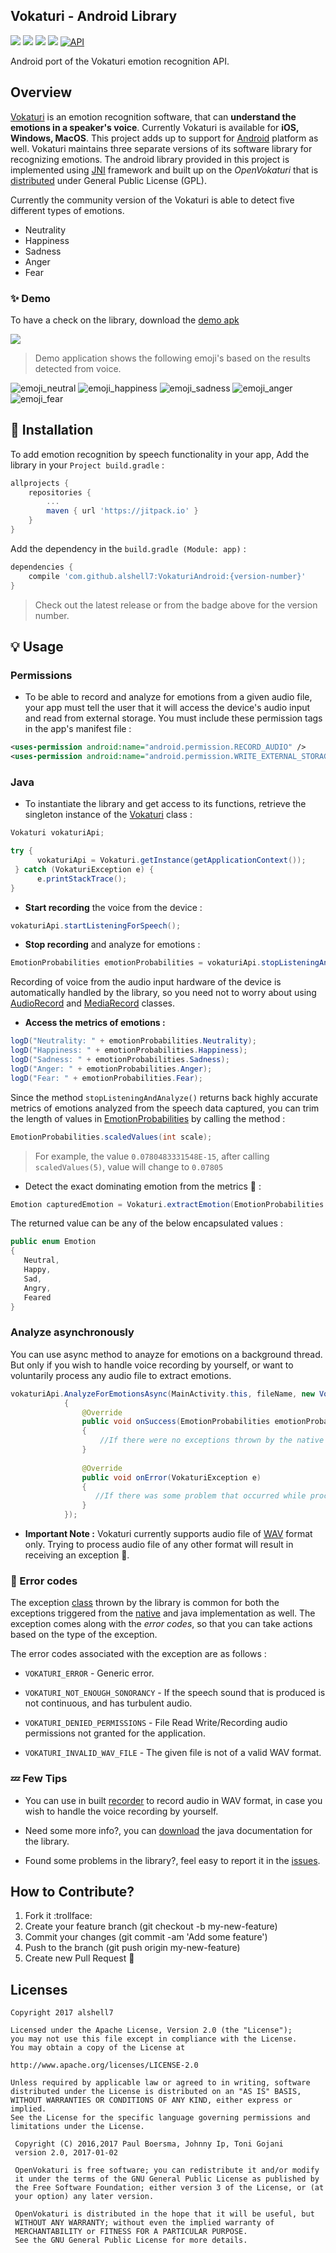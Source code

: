 ## Vokaturi - Android Library
[![](http://img.shields.io/badge/build-passing-blue.svg)]()
[![](http://img.shields.io/badge/version-1.03-blue.svg)](https://github.com/alshell7/VokaturiAndroid/releases/tag/1.03)
[![](http://img.shields.io/badge/Vokaturi-2--1d-red.svg)](http://developers.vokaturi.com/getting-started/overview)
[![](http://img.shields.io/badge/platform-android-green.svg)](https://developer.android.com/index.html)
[![API](https://img.shields.io/badge/API-15%2B-orange.svg?style=flat)](https://android-arsenal.com/api?level=15)

Android port of the Vokaturi emotion recognition API.

## Overview
[Vokaturi](https://vokaturi.com) is an emotion recognition software, that can **understand the emotions in a speaker's voice**.
Currently Vokaturi is available for **iOS, Windows, MacOS**. This project adds up to support for [Android](https://www.android.com) platform as well.
Vokaturi maintains three separate versions of its software library for recognizing emotions. The android library provided in this project is implemented using [JNI](http://docs.oracle.com/javase/7/docs/technotes/guides/jni/spec/functions.html) framework and built up on the _OpenVokaturi_ that is [distributed](https://developers.vokaturi.com/getting-started/overview) under General Public License (GPL).

Currently the community version of the Vokaturi is able to detect five different types of emotions.
* Neutrality
* Happiness
* Sadness
* Anger
* Fear

### :sparkles: Demo

To have a check on the library, download the [demo apk](https://github.com/alshell7/VokaturiAndroid/blob/master/app-debug.apk)

<p align="left"><img src="https://github.com/alshell7/VokaturiAndroid/blob/master/demo_snapshot.png"></p>

> Demo application shows the following emoji's based on the results detected from voice.

![emoji_neutral](https://github.com/alshell7/VokaturiAndroid/blob/master/app/src/main/res/drawable/emoji_neutral.png)
![emoji_happiness](https://github.com/alshell7/VokaturiAndroid/blob/master/app/src/main/res/drawable/emoji_happiness.png)
![emoji_sadness](https://github.com/alshell7/VokaturiAndroid/blob/master/app/src/main/res/drawable/emoji_sadness.png)
![emoji_anger](https://github.com/alshell7/VokaturiAndroid/blob/master/app/src/main/res/drawable/emoji_anger.png)
![emoji_fear](https://github.com/alshell7/VokaturiAndroid/blob/master/app/src/main/res/drawable/emoji_fear.png)

## :wrench: Installation 
To add emotion recognition by speech functionality in your app, Add the library in your `Project build.gradle` :

```groovy
allprojects {
	repositories {
		...
		maven { url 'https://jitpack.io' }
	}
}
```

Add the dependency in the `build.gradle (Module: app)` :

```groovy
dependencies {
	compile 'com.github.alshell7:VokaturiAndroid:{version-number}'
}
```
> Check out the latest release or from the badge above for the version number.

## :bulb: Usage

### Permissions
* To be able to record and analyze for emotions from a given audio file, your app must tell the user that it will access the device's audio input and read from external storage. You must include these permission tags in the app's manifest file :

```xml
<uses-permission android:name="android.permission.RECORD_AUDIO" />
<uses-permission android:name="android.permission.WRITE_EXTERNAL_STORAGE"/>
```

### Java
* To instantiate the library and get access to its functions, retrieve the singleton instance of the [Vokaturi](https://github.com/alshell7/VokaturiAndroid/blob/master/vokaturi/src/main/java/com/projects/alshell/vokaturi/Vokaturi.java) class :

```java
Vokaturi vokaturiApi;

try {            
      vokaturiApi = Vokaturi.getInstance(getApplicationContext());
 } catch (VokaturiException e) {
      e.printStackTrace();
}
```

* **Start recording** the voice from the device :

```java
vokaturiApi.startListeningForSpeech();
```

* **Stop recording** and analyze for emotions :

```java
EmotionProbabilities emotionProbabilities = vokaturiApi.stopListeningAndAnalyze();
```

Recording of voice from the audio input hardware of the device is automatically handled by the library, so you need not to worry about using [AudioRecord](https://developer.android.com/reference/android/media/AudioRecord.html) and [MediaRecord](https://developer.android.com/reference/android/media/MediaRecorder.html) classes.

* **Access the metrics of emotions :**

```java
logD("Neutrality: " + emotionProbabilities.Neutrality);
logD("Happiness: " + emotionProbabilities.Happiness);
logD("Sadness: " + emotionProbabilities.Sadness);
logD("Anger: " + emotionProbabilities.Anger);
logD("Fear: " + emotionProbabilities.Fear);
```

Since the method `stopListeningAndAnalyze()` returns back highly accurate metrics of emotions analyzed from the speech data captured, you can trim the length of values in [EmotionProbabilities](https://github.com/alshell7/VokaturiAndroid/blob/master/vokaturi/src/main/java/com/projects/alshell/vokaturi/EmotionProbabilities.java) by calling the method :

```java
EmotionProbabilities.scaledValues(int scale);
```

> For example, the value `0.0780483331548E-15`, after calling `scaledValues(5)`, value will change to `0.07805`

* Detect the exact dominating emotion from the metrics :mag_right: :

```java
Emotion capturedEmotion = Vokaturi.extractEmotion(EmotionProbabilities emotionProbabilities)
```
 The returned value can be any of the below encapsulated values :
 
 ```java
public enum Emotion
{
    Neutral,
    Happy,
    Sad,
    Angry,
    Feared
}
 ```
 
### Analyze asynchronously

You can use async method to anayze for emotions on a background thread. But only if you wish to handle voice recording by yourself, or want to voluntarily process any audio file to extract emotions.

```java
vokaturiApi.AnalyzeForEmotionsAsync(MainActivity.this, fileName, new VokaturiAsyncResult()
            {
                @Override
                public void onSuccess(EmotionProbabilities emotionProbabilities)
                {
                    //If there were no exceptions thrown by the native code
                }
    
                @Override
                public void onError(VokaturiException e)
                {
                   //If there was some problem that occurred while processing
                }
            });
```
* **Important Note :** Vokaturi currently supports audio file of [WAV](https://en.wikipedia.org/wiki/WAV) format only. Trying to process audio file of any other format will result in receiving an exception :ghost:.

### :speech_balloon: Error codes

The exception [class]((https://github.com/alshell7/VokaturiAndroid/blob/master/vokaturi/src/main/java/com/projects/alshell/vokaturi/VokaturiException.java)) thrown by the library is common for both the exceptions triggered from the [native](https://github.com/alshell7/VokaturiAndroid/blob/master/vokaturi/src/main/cpp/VokaturiException.h) and java implementation as well. The exception comes along with the *error codes*, so that you can take actions based on the type of the exception.

The error codes associated with the exception are as follows :

* `VOKATURI_ERROR` - Generic error.

* `VOKATURI_NOT_ENOUGH_SONORANCY` - If the speech sound that is produced is not continuous, and has turbulent audio.

* `VOKATURI_DENIED_PERMISSIONS` - File Read Write/Recording audio permissions not granted for the application.

* `VOKATURI_INVALID_WAV_FILE` - The given file is not of a valid WAV format.

### :zzz: Few Tips 

* You can use in built [recorder](https://github.com/alshell7/VokaturiAndroid/blob/master/vokaturi/src/main/java/com/projects/alshell/vokaturi/WavAudioRecorder.java) to record audio in WAV format, in case you wish to handle the voice recording by yourself.

* Need some more info?, you can [download](https://github.com/alshell7/VokaturiAndroid/blob/master/javadocs.zip) the java documentation for the library.

* Found some problems in the library?, feel easy to report it in the [issues](https://github.com/alshell7/VokaturiAndroid/issues).

## How to Contribute?

1. Fork it :trollface:
2. Create your feature branch (git checkout -b my-new-feature)
3. Commit your changes (git commit -am 'Add some feature')
4. Push to the branch (git push origin my-new-feature)
5. Create new Pull Request :hear_no_evil:


## Licenses

```
Copyright 2017 alshell7

Licensed under the Apache License, Version 2.0 (the "License");
you may not use this file except in compliance with the License.
You may obtain a copy of the License at

http://www.apache.org/licenses/LICENSE-2.0

Unless required by applicable law or agreed to in writing, software
distributed under the License is distributed on an "AS IS" BASIS,
WITHOUT WARRANTIES OR CONDITIONS OF ANY KIND, either express or implied.
See the License for the specific language governing permissions and
limitations under the License.
```

```
 Copyright (C) 2016,2017 Paul Boersma, Johnny Ip, Toni Gojani
 version 2.0, 2017-01-02
 
 OpenVokaturi is free software; you can redistribute it and/or modify
 it under the terms of the GNU General Public License as published by
 the Free Software Foundation; either version 3 of the License, or (at
 your option) any later version.
 
 OpenVokaturi is distributed in the hope that it will be useful, but
 WITHOUT ANY WARRANTY; without even the implied warranty of
 MERCHANTABILITY or FITNESS FOR A PARTICULAR PURPOSE.
 See the GNU General Public License for more details.
```

